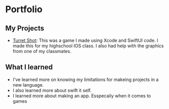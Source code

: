 # Portfolio

## My Projects
- [Turret Shot](https://github.com/EPHS-iOS/Turret-Shot): This was a game I made using Xcode and SwiftUI code. I made this for my highschool IOS class. I also had help with the graphics from one of my classmates.

## What I learned
- I've learned more on knowing my limitations for makeing projects in a new language.
- I also learned more about swift it self.
- I learned more about making an app. Esspecaily when it comes to games
